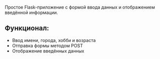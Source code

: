 Простое Flask-приложение с формой ввода данных и отображением введённой информации.

## Функционал:
- Ввод имени, города, хобби и возраста
- Отправка формы методом POST
- Отображение введённых данных
